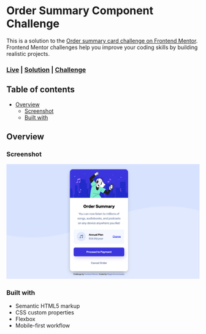 # Order Summary Component Challenge

This is a solution to the [Order summary card challenge on Frontend Mentor](https://www.frontendmentor.io/challenges/order-summary-component-QlPmajDUj). Frontend Mentor challenges help you improve your coding skills by building realistic projects.

### [Live](https://magda-korzeniowska.github.io/order-summary-component-frontendmentor/) | [Solution](https://www.frontendmentor.io/solutions/submitted-8-months-ago-order-summary-component-avatar-catherine-is-on-hLZp82MrGs) | [Challenge](https://www.frontendmentor.io/challenges/order-summary-component-QlPmajDUj)

## Table of contents

- [Overview](#overview)
  - [Screenshot](#screenshot)
  - [Built with](#built-with)

## Overview

### Screenshot

![](./images/screenshot.png)

### Built with

- Semantic HTML5 markup
- CSS custom properties
- Flexbox
- Mobile-first workflow

